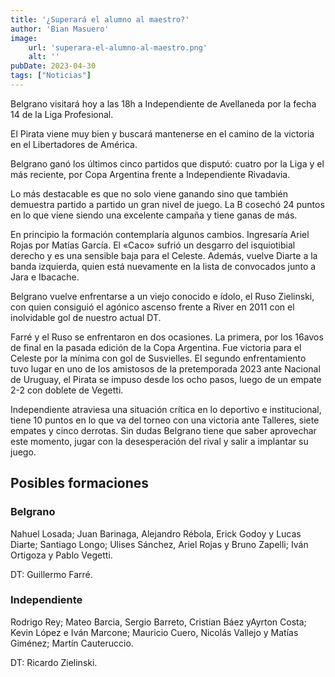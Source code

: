 ```yaml
---
title: '¿Superará el alumno al maestro?'
author: 'Bian Masuero'
image:
    url: 'superara-el-alumno-al-maestro.png'
    alt: ''
pubDate: 2023-04-30
tags: ["Noticias"]
---
```


Belgrano visitará hoy a las 18h a Independiente de Avellaneda por la fecha 14 de la Liga Profesional.

El Pirata viene muy bien y buscará mantenerse en el camino de la victoria en el Libertadores de América.

Belgrano ganó los últimos cinco partidos que disputó: cuatro por la Liga y el más reciente, por Copa Argentina frente a Independiente Rivadavia.

Lo más destacable es que no solo viene ganando sino que también demuestra partido a partido un gran nivel de juego. La B cosechó 24 puntos en lo que viene siendo una excelente campaña y tiene ganas de más.

En principio la formación contemplaría algunos cambios. Ingresaría Ariel Rojas por Matías García. El «Caco» sufrió un desgarro del isquiotibial derecho y es una sensible baja para el Celeste. Además, vuelve Diarte a la banda izquierda, quien está nuevamente en la lista de convocados junto a Jara e Ibacache.

Belgrano vuelve enfrentarse a un viejo conocido e ídolo, el Ruso Zielinski, con quien consiguió el agónico ascenso frente a River en 2011 con el inolvidable gol de nuestro actual DT.

Farré y el Ruso se enfrentaron en dos ocasiones. La primera, por los 16avos de final en la pasada edición de la Copa Argentina. Fue victoria para el Celeste por la mínima con gol de Susvielles. El segundo enfrentamiento tuvo lugar en uno de los amistosos de la pretemporada 2023 ante Nacional de Uruguay, el Pirata se impuso desde los ocho pasos, luego de un empate 2-2 con doblete de Vegetti.

Independiente atraviesa una situación crítica en lo deportivo e institucional, tiene 10 puntos en lo que va del torneo con una victoria ante Talleres, siete empates y cinco derrotas. Sin dudas Belgrano tiene que saber aprovechar este momento, jugar con la desesperación del rival y salir a implantar su juego.

## Posibles formaciones

### Belgrano

Nahuel Losada; Juan Barinaga, Alejandro Rébola, Erick Godoy y Lucas Diarte; Santiago Longo; Ulises Sánchez, Ariel Rojas y Bruno Zapelli; Iván Ortigoza y Pablo Vegetti.

DT: Guillermo Farré.

### Independiente

Rodrigo Rey; Mateo Barcia, Sergio Barreto, Cristian Báez yAyrton Costa; Kevin López e Iván Marcone; Mauricio Cuero, Nicolás Vallejo y Matías Giménez; Martín Cauteruccio.

DT: Ricardo Zielinski.
